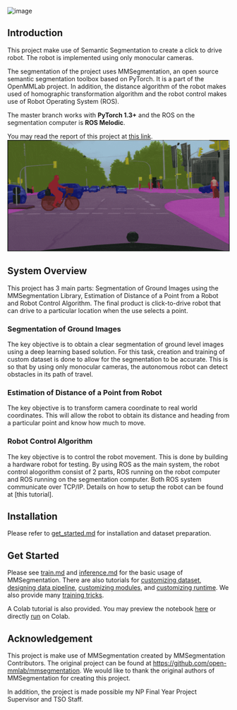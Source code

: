 ![image](resources/Cover.png)

## Introduction

This project make use of Semantic Segmentation to create a click to drive robot. The robot is implemented using only monocular cameras.

The segmentation of the project uses MMSegmentation, an open source semantic segmentation toolbox based on PyTorch.
It is a part of the OpenMMLab project. In addition, the distance algorithm of the robot makes used of homographic transformation algorithm and the robot control makes use of Robot Operating System (ROS).

The master branch works with **PyTorch 1.3+** and the ROS on the segmentation computer is **ROS Melodic**.

You may read the report of this project at [this link](https://drive.google.com/file/d/1lnmtmhn0mRjQqjQMD1tPpiQRdENOSLKn/view?usp=sharing).
![demo image](resources/seg_demo.gif)

## System Overview

This project has 3 main parts: Segmentation of Ground Images using the MMSegmentation Library, Estimation of Distance of a Point from a Robot and Robot Control Algorithm. The final product is click-to-drive robot that can drive to a particular location when the use selects a point.

### Segmentation of Ground Images
The key objective is to obtain a clear segmentation of ground level images using a deep learning based solution. For this task, creation and training of custom dataset is done to allow for the segmentation to be accurate. This is so that by using only monocular cameras, the autonomous robot can detect obstacles in its path of travel.

### Estimation of Distance of a Point from Robot
The key objective is to transform camera coordinate to real world coordinates. This will allow the robot to obtain its distance and heading from a particular point and know how much to move.

### Robot Control Algorithm
The key objective is to control the robot movement. This is done by building a hardware robot for testing. By using ROS as the main system, the robot control alogorithm consist of 2 parts, ROS running on the robot computer and ROS running on the segmentation computer. Both ROS system communicate over TCP/IP. Details on how to setup the robot can be found at [this tutorial].


## Installation

Please refer to [get_started.md](docs/get_started.md#installation) for installation and dataset preparation.

## Get Started

Please see [train.md](docs/train.md) and [inference.md](docs/inference.md) for the basic usage of MMSegmentation.
There are also tutorials for [customizing dataset](docs/tutorials/customize_datasets.md), [designing data pipeline](docs/tutorials/data_pipeline.md), [customizing modules](docs/tutorials/customize_models.md), and [customizing runtime](docs/tutorials/customize_runtime.md).
We also provide many [training tricks](docs/tutorials/training_tricks.md).

A Colab tutorial is also provided. You may preview the notebook [here](demo/MMSegmentation_Tutorial.ipynb) or directly [run](https://colab.research.google.com/github/open-mmlab/mmsegmentation/blob/master/demo/MMSegmentation_Tutorial.ipynb) on Colab.

## Acknowledgement

This project is make use of MMSegmentation created by MMSegmentation Contributors. 
The original project can be found at https://github.com/open-mmlab/mmsegmentation.
We would like to thank the original authors of MMSegmentation for creating this project.

In addition, the project is made possible my NP Final Year Project Supervisor and TSO Staff.
